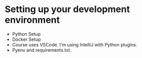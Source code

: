 # Setting up your development environment

* Python Setup
* Docker Setup
* Course uses VSCode. I'm using IntelliJ with Python plugins.
* Pyenv and requirements.txt.
